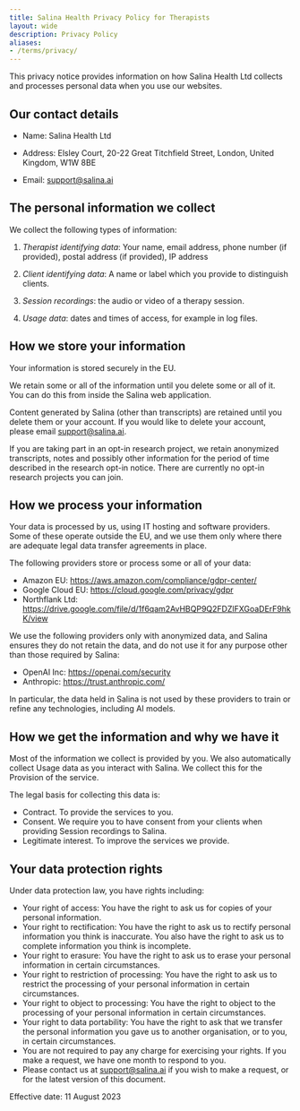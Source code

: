 ```yaml
---
title: Salina Health Privacy Policy for Therapists
layout: wide
description: Privacy Policy
aliases:
- /terms/privacy/
---
```


This privacy notice provides information on how Salina Health Ltd collects and processes personal data when you use our websites.

## Our contact details

- Name:		Salina Health Ltd

- Address:	Elsley Court, 20-22 Great Titchfield Street, London, United Kingdom, W1W 8BE

- Email:		<support@salina.ai>

## The personal information we collect

We collect the following types of information:

1. *Therapist identifying data*: Your name,  email address, phone number (if provided), postal address (if provided), IP address

2. *Client identifying data*: A name or label which you provide to distinguish clients.

3. *Session recordings*: the audio or video of a therapy session.

4. *Usage data*: dates and times of access, for example in log files.


## How we store your information

Your information is stored securely in the EU.

We retain some or all of the information until you delete some or all of it. You can do this from inside the Salina web application.

Content generated by Salina (other than transcripts) are retained until you delete them or your account. If you would like to delete your account, please email support@salina.ai.

If you are taking part in an opt-in research project, we retain anonymized transcripts, notes and possibly other information for the period of time described in the research opt-in notice. There are currently no opt-in research projects you can join.

## How we process your information

Your data is processed by us, using IT hosting and software providers. Some of these operate outside the EU, and we use them only where there are adequate legal data transfer agreements in place. 

The following providers store or process some or all of your data:

- Amazon EU: https://aws.amazon.com/compliance/gdpr-center/
- Google Cloud EU: https://cloud.google.com/privacy/gdpr
- Northflank Ltd: https://drive.google.com/file/d/1f6qam2AvHBQP9Q2FDZlFXGoaDErF9hkK/view

We use the following providers only with anonymized data, and Salina ensures they do not retain the data, and do not use it for any purpose other than those required by Salina:

- OpenAI Inc: https://openai.com/security
- Anthropic: https://trust.anthropic.com/

In particular, the data held in Salina is not used by these providers to train or refine any technologies, including AI models.


## How we get the information and why we have it

Most of the information we collect is provided by you. We also automatically collect Usage data as you interact with Salina. 
We collect this for the Provision of the service.

The legal basis for collecting this data is:

- Contract. To provide the services to you.
- Consent. We require you to have consent from your clients when providing Session recordings to Salina.
- Legitimate interest. To improve the services we provide.


## Your data protection rights

Under data protection law, you have rights including:

- Your right of access: You have the right to ask us for copies of your personal information. 
- Your right to rectification: You have the right to ask us to rectify personal information you think is inaccurate. You also have the right to ask us to complete information you think is incomplete. 
- Your right to erasure: You have the right to ask us to erase your personal information in certain circumstances. 
- Your right to restriction of processing: You have the right to ask us to restrict the processing of your personal information in certain circumstances. 
- Your right to object to processing: You have the right to object to the processing of your personal information in certain circumstances.
- Your right to data portability: You have the right to ask that we transfer the personal information you gave us to another organisation, or to you, in certain circumstances.
- You are not required to pay any charge for exercising your rights. If you make a request, we have one month to respond to you.
- Please contact us at support@salina.ai if you wish to make a request, or for the latest version of this document.

Effective date: 11 August 2023
